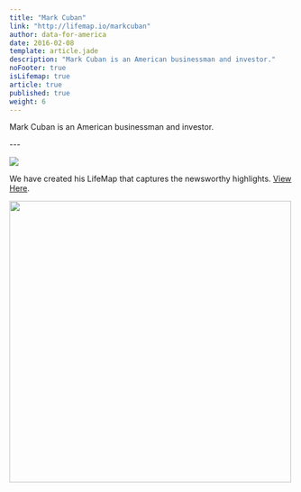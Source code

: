 ```yaml
---
title: "Mark Cuban"
link: "http://lifemap.io/markcuban"
author: data-for-america
date: 2016-02-08
template: article.jade
description: "Mark Cuban is an American businessman and investor."
noFooter: true
isLifemap: true
article: true
published: true
weight: 6
---
```


<p>
  Mark Cuban is an American businessman and investor.
</p>
---
<p>
<img class="ui medium image" style="margin: 0 auto;" src="http://lifemap.io/img/markcuban.gif" />
</p>
<p>
   We have created his LifeMap that captures the newsworthy highlights. <a href="http://lifemap.io/markcuban/" target="_blank">View Here</a>.
</p>
<a href="http://lifemap.io/markcuban/" target="_blank">
<img class="ui medium image" style="width:500px; margin: 0 auto;" src="/img/lifemap/markcuban.jpg" />
</a>
